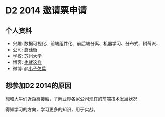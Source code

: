 # D2 2014 邀请票申请

## 个人资料

- 兴趣: 数据可视化、前端组件化、前后端分离、机器学习、分布式、树莓派...
- 公司: 蘑菇街
- 学校: 苏州大学
- 博客: [也就这样](http://type.so)
- 微博: [@小子欠扁](http://weibo.com/u/1650067892)

## 想参加D2 2014的原因

想和大牛们近距离接触，了解业界各家公司现在的前端技术发展状况

得知学习的方向，学习更多的知识，用于实战。
